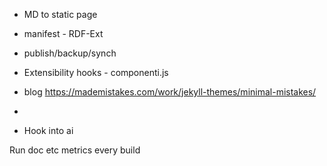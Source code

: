 * MD to static page
* manifest - RDF-Ext
* publish/backup/synch
* Extensibility hooks - componenti.js

* blog
https://mademistakes.com/work/jekyll-themes/minimal-mistakes/
* 
* Hook into ai

Run doc etc metrics every build